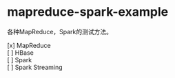 # mapreduce-spark-example

各种MapReduce，Spark的测试方法。

[x] MapReduce  
[ ] HBase  
[ ] Spark  
[ ] Spark Streaming  
